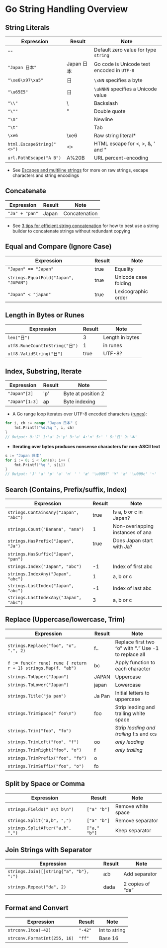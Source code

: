 # Go String Handling Overview

## String Literals

| Expression                | Result     | Note                                       |
| ------------------------- | ---------- | ------------------------------------------ |
| `""`                      |            | Default zero value for type `string`       |
| `"Japan 日本"`            | Japan 日本 | Go code is Unicode text encoded in `UTF‑8` |
| `"\xe6\x97\xa5"`          | 日         | `\xNN` specifies a byte                    |
| `"\u65E5"`                | 日         | `\uNNNN` specifies a Unicode value         |
| `"\\"`                    | \          | Backslash                                  |
| `"\""`                    | "          | Double quote                               |
| `"\n"`                    |            | Newline                                    |
| `"\t"`                    |            | Tab                                        |
| ``\xe6``                  | \xe6       | Raw string literal*                        |
| `html.EscapeString("<>")` | &lt;&gt;   | HTML escape for <, >, &, ' and "           |
| `url.PathEscape("A B")`   | A%20B      | URL percent-encoding                       |

* See [Escapes and multiline strings](./multiline-string.md) for more on raw strings, escape characters and string encodings

## Concatenate

| Expression     | Result | Note          |
| -------------- | ------ | ------------- |
| `"Ja" + "pan"` | Japan  | Concatenation |

* See [3 tips for efficient string concatenation](./build-append-concatenate-strings-efficiently.md) for how to best use a string builder to concatenate strings without redundant copying

## Equal and Compare (Ignore Case)

| Expression                            | Result | Note                 |
| ------------------------------------- | ------ | -------------------- |
| `"Japan" == "Japan"`                  | true   | Equality             |
| `strings.EqualFold("Japan", "JAPAN")` | true   | Unicode case folding |
| `"Japan" < "japan"`                   | true   | Lexicographic order  |

## Length in Bytes or Runes

| Expression                     | Result | Note            |
| ------------------------------ | ------ | --------------- |
| `len("日")`                    | 3      | Length in bytes |
| `utf8.RuneCountInString("日")` | 1      | in runes        |
| `utf8.ValidString("日")`       | true   | UTF-8?          |

## Index, Substring, Iterate

| Expression     | Result | Note               |
| -------------- | ------ | ------------------ |
| `"Japan"[2]`   | 'p'    | Byte at position 2 |
| `"Japan"[1:3]` | ap     | Byte indexing      |

* A Go range loop iterates over UTF-8 encoded characters ([runes](./rune.md)):

```go
for i, ch := range "Japan 日本" {
    fmt.Printf("%d:%q ", i, ch)
}
// Output: 0:'J' 1:'a' 2:'p' 3:'a' 4:'n' 5:' ' 6:'日' 9:'本'
```

* **Iterating over bytes produces nonsense characters for non-ASCII text**

```go
s := "Japan 日本"
for i := 0; i < len(s); i++ {
    fmt.Printf("%q ", s[i])
}
// Output: 'J' 'a' 'p' 'a' 'n' ' ' 'æ' '\u0097' '¥' 'æ' '\u009c' '¬'
```

## Search (Contains, Prefix/suffix, Index)

| Expression                             | Result | Note                             |
| -------------------------------------- | ------ | -------------------------------- |
| `strings.ContainsAny("Japan", "abc")`  | true   | Is a, b or c in Japan?           |
| `strings.Count("Banana", "ana")`       | 1      | Non-overlapping instances of ana |
| `strings.HasPrefix("Japan", "Ja")`     | true   | Does Japan start with Ja?        |
| `strings.HasSuffix("Japan", "pan")`      |        |                                  |
| `strings.Index("Japan", "abc")`        | -1     | Index of first abc               |
| `strings.IndexAny("Japan", "abc")`     | 1      | a, b or c                        |
| `strings.LastIndex("Japan", "abc")`    | -1     | Index of last abc                |
| `strings.LastIndexAny("Japan", "abc")` | 3      | a, b or c                        |

## Replace (Uppercase/lowercase, Trim)

| Expression                                                   | Result | Note                                                 |
| ------------------------------------------------------------ | ------ | ---------------------------------------------------- |
| `strings.Replace("foo", "o", ".", 2)`                        | f..    | Replace first two “o” with “.” Use -1 to replace all |
| `f := func(r rune) rune { return r + 1} strings.Map(f, "ab")` | bc     | Apply function to each character                     |
| `strings.ToUpper("Japan")`                                   | JAPAN  | Uppercase                                            |
| `strings.ToLower("Japan")`                                   | japan  | Lowercase                                            |
| `strings.Title("ja pan")`                                    | Ja Pan | Initial letters to uppercase                         |
| `strings.TrimSpace(" foo\n")`                                | foo    | Strip leading and trailing white space               |
| `strings.Trim("foo", "fo")`                                  |        | Strip *leading and trailing* f:s and o:s             |
| `strings.TrimLeft("foo", "f")`                               | oo     | *only leading*                                       |
| `strings.TrimRight("foo", "o")`                              | f      | *only trailing*                                      |
| `strings.TrimPrefix("foo", "fo")`                            | o      |                                                      |
| `strings.TrimSuffix("foo", "o")`                             | fo     |                                                      |

## Split by Space or Comma

| Expression                       | Result       | Note               |
| -------------------------------- | ------------ | ------------------ |
| `strings.Fields(" a\t b\n")`     | `["a" "b"]`  | Remove white space |
| `strings.Split("a,b", ",")`      | `["a" "b"]`  | Remove separator   |
| `strings.SplitAfter("a,b", ",")` | `["a," "b"]` | Keep separator     |

## Join Strings with Separator

| Expression                              | Result | Note             |
| --------------------------------------- | ------ | ---------------- |
| `strings.Join([]string{"a", "b"}, ":")` | a:b    | Add separator    |
| `strings.Repeat("da", 2)`               | dada   | 2 copies of “da” |

## Format and Convert

| Expression                   | Result  | Note          |
| ---------------------------- | ------- | ------------- |
| `strconv.Itoa(-42)`          | `"-42"` | Int to string |
| `strconv.FormatInt(255, 16)` | `"ff"`  | Base 16       |
